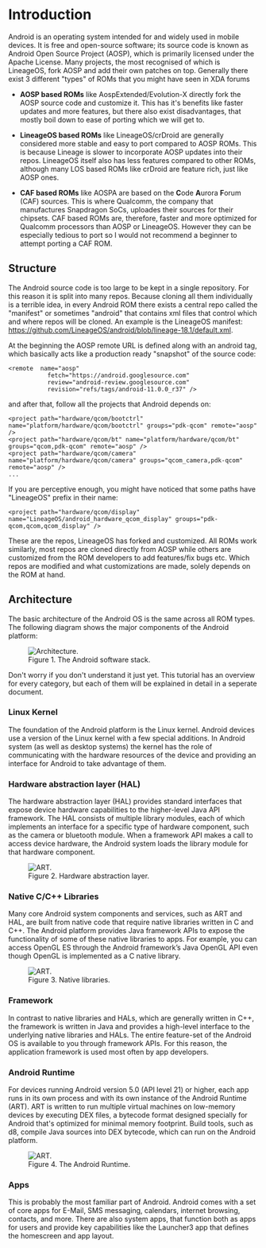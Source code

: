 # Introduction

Android is an operating system intended for and widely used in mobile devices. It is free and open-source software; its source code is known as Android Open Source Project (AOSP), which is primarily licensed under the Apache License. Many projects, the most recognised of which is LineageOS, fork AOSP and add their own patches on top. Generally there exist 3 different "types" of ROMs that you might have seen in XDA forums

* **AOSP based ROMs** like AospExtended/Evolution-X directly fork the AOSP source code and customize it. This has it's benefits like faster updates and more features, but there also exist disadvantages, that mostly boil down to ease of porting which we will get to.

* **LineageOS based ROMs** like LineageOS/crDroid are generally considered more stable and easy to port compared to AOSP ROMs. This is because Lineage is slower to incorporate AOSP updates into their repos. LineageOS itself also has less features compared to other ROMs, although many LOS based ROMs like crDroid are feature rich, just like AOSP ones.

* **CAF based ROMs** like AOSPA are based on the **C**ode **A**urora **F**orum (CAF) sources. This is where Qualcomm, the company that manufactures Snapdragon SoCs, uploades their sources for their chipsets. CAF based ROMs are, therefore, faster and more optimized for Qualcomm processors than AOSP or LineageOS. However they can be especially tedious to port so I would not recommend a beginner to attempt porting a CAF ROM. 

## Structure

The Android source code is too large to be kept in a single repository. For this reason it is split into many repos. Because cloning all them individually is a terrible idea, in every Android ROM there exists a central repo called the "manifest" or sometimes "android" that contains xml files that control which and where repos will be cloned. An example is the LineageOS manifest: https://github.com/LineageOS/android/blob/lineage-18.1/default.xml. 

At the beginning the AOSP remote URL is defined along with an android tag, which basically acts like a production ready "snapshot" of the source code:

```
<remote  name="aosp"
           fetch="https://android.googlesource.com"
           review="android-review.googlesource.com"
           revision="refs/tags/android-11.0.0_r37" />
```

and after that, follow all the projects that Android depends on:

```
<project path="hardware/qcom/bootctrl" name="platform/hardware/qcom/bootctrl" groups="pdk-qcom" remote="aosp" />
<project path="hardware/qcom/bt" name="platform/hardware/qcom/bt" groups="qcom,pdk-qcom" remote="aosp" />
<project path="hardware/qcom/camera" name="platform/hardware/qcom/camera" groups="qcom_camera,pdk-qcom" remote="aosp" />
...
```

If you are perceptive enough, you might have noticed that some paths have "LineageOS" prefix in their name:

```
<project path="hardware/qcom/display" name="LineageOS/android_hardware_qcom_display" groups="pdk-qcom,qcom,qcom_display" />
```

These are the repos, LineageOS has forked and customized. All ROMs work similarly, most repos are cloned directly from AOSP while others are customized from the ROM developers to add features/fix bugs etc. Which repos are modified and what customizations are made, solely depends on the ROM at hand.

## Architecture

The basic architecture of the Android OS is the same across all ROM types. The following diagram shows the major components of the Android platform:

<figure>
  <img
  src="https://source.android.com/images/android_framework_details.png"
  alt="Architecture.">
  <figcaption>Figure 1. The Android software stack.</figcaption>
</figure>

Don't worry if you don't understand it just yet. This tutorial has an overview for every category, but each of them will be explained in detail in a seperate document.

### **Linux Kernel**
The foundation of the Android platform is the Linux kernel. Android devices use a version of the Linux kernel with a few special additions. In Android system (as well as desktop systems) the kernel has the role of communicating with the hardware resources of the device and providing an interface for Android to take advantage of them.

### **Hardware abstraction layer (HAL)** 
The hardware abstraction layer (HAL) provides standard interfaces that expose device hardware capabilities to the higher-level Java API framework. The HAL consists of multiple library modules, each of which implements an interface for a specific type of hardware component, such as the camera or bluetooth module. When a framework API makes a call to access device hardware, the Android system loads the library module for that hardware component.

<figure>
  <img
  src="https://source.android.com/devices/images/ape_fwk_hal.png"
  alt="ART.">
  <figcaption>Figure 2. Hardware abstraction layer.</figcaption>
</figure>

### **Native C/C++ Libraries**
Many core Android system components and services, such as ART and HAL, are built from native code that require native libraries written in C and C++. The Android platform provides Java framework APIs to expose the functionality of some of these native libraries to apps. For example, you can access OpenGL ES through the Android framework’s Java OpenGL API even though OpenGL is implemented as a C native library.

<figure>
  <img
  src="https://www.tbray.org/ongoing/When/201x/2010/11/14/-big/Libraries.png"
  alt="ART.">
  <figcaption>Figure 3. Native libraries.</figcaption>
</figure>

### **Framework**
In contrast to native libraries and HALs, which are generally written in C++, the framework is written in Java and provides a high-level interface to the underlying native libraries and HALs. The entire feature-set of the Android OS is available to you through framework APIs. For this reason, the application framework is used most often by app developers. 

### **Android Runtime** 
For devices running Android version 5.0 (API level 21) or higher, each app runs in its own process and with its own instance of the Android Runtime (ART). ART is written to run multiple virtual machines on low-memory devices by executing DEX files, a bytecode format designed specially for Android that's optimized for minimal memory footprint. Build tools, such as d8, compile Java sources into DEX bytecode, which can run on the Android platform.

<figure>
  <img
  src="https://miro.medium.com/max/5760/1*hb26HQBJXRwl5lcsML5IoQ.png"
  alt="ART.">
  <figcaption>Figure 4. The Android Runtime.</figcaption>
</figure>

### **Apps**
This is probably the most familiar part of Android. Android comes with a set of core apps for E-Mail, SMS messaging, calendars, internet browsing, contacts, and more. There are also system apps, that function both as apps for users and provide key capabilities like the Launcher3 app that defines the homescreen and app layout.